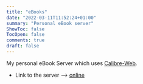 ```yaml
---
title: "eBooks"
date: "2022-03-11T11:52:24+01:00"
summary: "Personal eBook server"
ShowToc: false
TocOpen: false
comments: true
draft: false
---
```


My personal eBook Server which uses [Calibre-Web](https://github.com/janeczku/calibre-web).

+ Link to the server --> [online](https://book.mjindra.eu)
